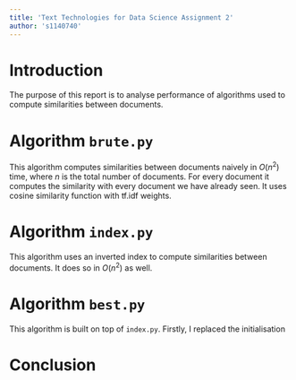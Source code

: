 ```yaml
---
title: 'Text Technologies for Data Science Assignment 2'
author: 's1140740'
---
```


# Introduction

The purpose of this report is to analyse performance of algorithms used to compute similarities between documents.

# Algorithm `brute.py`

This algorithm computes similarities between documents naively in $O(n^2)$ time, where $n$ is the total number of documents. For every document it computes the similarity with every document we have already seen. It uses cosine similarity function with tf.idf weights.

# Algorithm `index.py`

This algorithm uses an inverted index to compute similarities between documents. It does so in $O(n^2)$ as well.

# Algorithm `best.py`

This algorithm is built on top of `index.py`. Firstly, I replaced the initialisation 

# Conclusion

